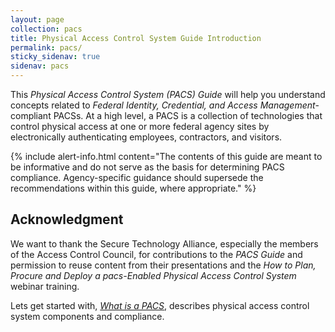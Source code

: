 ```yaml
---
layout: page
collection: pacs
title: Physical Access Control System Guide Introduction
permalink: pacs/
sticky_sidenav: true
sidenav: pacs
---
```


This _Physical Access Control System (PACS) Guide_ will help you understand concepts related to _Federal Identity, Credential, and Access Management_-compliant PACSs.  At a high level, a PACS is a collection of technologies that control physical access at one or more federal agency sites by electronically authenticating employees, contractors, and visitors. 

{% include alert-info.html content="The contents of this guide are meant to be informative and do not serve as the basis for determining PACS compliance. Agency-specific guidance should supersede the recommendations within this guide, where appropriate." %}

## Acknowledgment
We want to thank the Secure Technology Alliance, especially the members of the Access Control Council, for contributions to the *PACS Guide* and permission to reuse content from their presentations and the *How to Plan, Procure and Deploy a pacs-Enabled Physical Access Control System* webinar training.  

Lets get started with, *[What is a PACS](../what-is-pacs/)*, describes physical access control system components and compliance.
